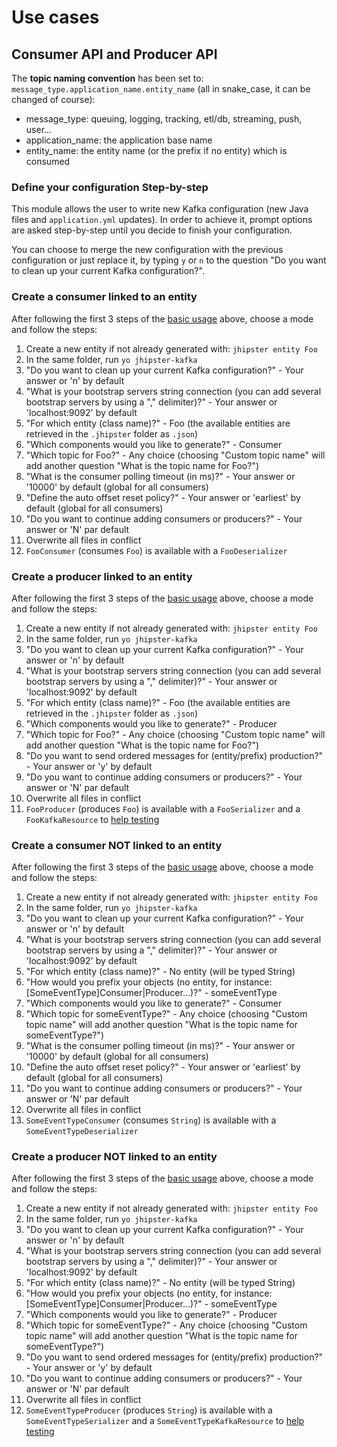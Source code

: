 # Use cases

## Consumer API and Producer API

The **topic naming convention** has been set to: `message_type.application_name.entity_name` (all in snake_case, it can be changed of course):

- message_type: queuing, logging, tracking, etl/db, streaming, push, user...
- application_name: the application base name
- entity_name: the entity name (or the prefix if no entity) which is consumed

### Define your configuration Step-by-step

This module allows the user to write new Kafka configuration (new Java files and `application.yml` updates). In order to achieve it, prompt options are asked step-by-step until you decide to finish your configuration.

You can choose to merge the new configuration with the previous configuration or just replace it, by typing `y` or `n` to the question "Do you want to clean up your current Kafka configuration?".

### Create a consumer linked to an entity

After following the first 3 steps of the [basic usage](README.md#basic-usage) above, choose a mode and follow the steps:

1. Create a new entity if not already generated with: `jhipster entity Foo`
2. In the same folder, run `yo jhipster-kafka`
3. "Do you want to clean up your current Kafka configuration?" - Your answer or 'n' by default
4. "What is your bootstrap servers string connection (you can add several bootstrap servers by using a "," delimiter)?" - Your answer or 'localhost:9092' by default
5. "For which entity (class name)?" - Foo (the available entities are retrieved in the `.jhipster` folder as `.json`)
6. "Which components would you like to generate?" - Consumer
7. "Which topic for Foo?" - Any choice (choosing "Custom topic name" will add another question "What is the topic name for Foo?")
8. "What is the consumer polling timeout (in ms)?" - Your answer or '10000' by default (global for all consumers)
9. "Define the auto offset reset policy?" - Your answer or 'earliest' by default (global for all consumers)
10. "Do you want to continue adding consumers or producers?" - Your answer or 'N' par default
11. Overwrite all files in conflict
12. `FooConsumer` (consumes `Foo`) is available with a `FooDeserializer`

### Create a producer linked to an entity

After following the first 3 steps of the [basic usage](README.md#basic-usage) above, choose a mode and follow the steps:

1. Create a new entity if not already generated with: `jhipster entity Foo`
2. In the same folder, run `yo jhipster-kafka`
3. "Do you want to clean up your current Kafka configuration?" - Your answer or 'n' by default
4. "What is your bootstrap servers string connection (you can add several bootstrap servers by using a "," delimiter)?" - Your answer or 'localhost:9092' by default
5. "For which entity (class name)?" - Foo (the available entities are retrieved in the `.jhipster` folder as `.json`)
6. "Which components would you like to generate?" - Producer
7. "Which topic for Foo?" - Any choice (choosing "Custom topic name" will add another question "What is the topic name for Foo?")
8. "Do you want to send ordered messages for (entity/prefix) production?" - Your answer or 'y' by default
9. "Do you want to continue adding consumers or producers?" - Your answer or 'N' par default
10. Overwrite all files in conflict
11. `FooProducer` (produces `Foo`) is available with a `FooSerializer` and a `FooKafkaResource` to [help testing](README.md#test-consumers-and-producers)

### Create a consumer NOT linked to an entity

After following the first 3 steps of the [basic usage](README.md#basic-usage) above, choose a mode and follow the steps:

1. Create a new entity if not already generated with: `jhipster entity Foo`
2. In the same folder, run `yo jhipster-kafka`
3. "Do you want to clean up your current Kafka configuration?" - Your answer or 'n' by default
4. "What is your bootstrap servers string connection (you can add several bootstrap servers by using a "," delimiter)?" - Your answer or 'localhost:9092' by default
5. "For which entity (class name)?" - No entity (will be typed String)
6. "How would you prefix your objects (no entity, for instance: [SomeEventType]Consumer|Producer...)?" - someEventType
7. "Which components would you like to generate?" - Consumer
8. "Which topic for someEventType?" - Any choice (choosing "Custom topic name" will add another question "What is the topic name for someEventType?")
9. "What is the consumer polling timeout (in ms)?" - Your answer or '10000' by default (global for all consumers)
10. "Define the auto offset reset policy?" - Your answer or 'earliest' by default (global for all consumers)
11. "Do you want to continue adding consumers or producers?" - Your answer or 'N' par default
12. Overwrite all files in conflict
13. `SomeEventTypeConsumer` (consumes `String`) is available with a `SomeEventTypeDeserializer`

### Create a producer NOT linked to an entity

After following the first 3 steps of the [basic usage](README.md#basic-usage) above, choose a mode and follow the steps:

1. Create a new entity if not already generated with: `jhipster entity Foo`
2. In the same folder, run `yo jhipster-kafka`
3. "Do you want to clean up your current Kafka configuration?" - Your answer or 'n' by default
4. "What is your bootstrap servers string connection (you can add several bootstrap servers by using a "," delimiter)?" - Your answer or 'localhost:9092' by default
5. "For which entity (class name)?" - No entity (will be typed String)
6. "How would you prefix your objects (no entity, for instance: [SomeEventType]Consumer|Producer...)?" - someEventType
7. "Which components would you like to generate?" - Producer
8. "Which topic for someEventType?" - Any choice (choosing "Custom topic name" will add another question "What is the topic name for someEventType?")
9. "Do you want to send ordered messages for (entity/prefix) production?" - Your answer or 'y' by default
10. "Do you want to continue adding consumers or producers?" - Your answer or 'N' par default
11. Overwrite all files in conflict
12. `SomeEventTypeProducer` (produces `String`) is available with a `SomeEventTypeSerializer` and a `SomeEventTypeKafkaResource` to [help testing](README.md#test-consumers-and-producers)

